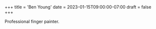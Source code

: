 +++
title = 'Ben Young'
date = 2023-01-15T09:00:00-07:00
draft = false
+++

Professional finger painter.
